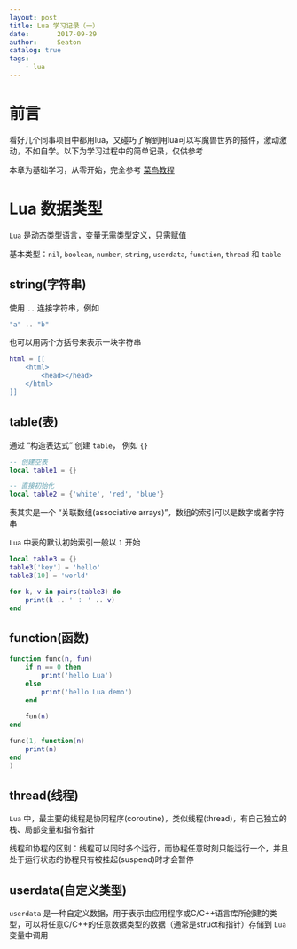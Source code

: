 ```yaml
---
layout: post
title: Lua 学习记录（一）
date:       2017-09-29
author:     Seaton
catalog: true
tags:
    - lua
---
```


# 前言

看好几个同事项目中都用lua，又碰巧了解到用lua可以写魔兽世界的插件，激动激动，不如自学。以下为学习过程中的简单记录，仅供参考

本章为基础学习，从零开始，完全参考 [菜鸟教程](http://www.runoob.com/lua/lua-tutorial.html)

# Lua 数据类型

`Lua` 是动态类型语言，变量无需类型定义，只需赋值

基本类型：`nil`, `boolean`, `number`, `string`, `userdata`, `function`, `thread` 和 `table`

## string(字符串)

使用 `..` 连接字符串，例如 

```lua
"a" .. "b"
```

也可以用两个方括号来表示一块字符串

```lua
html = [[
    <html>
        <head></head>
    </html>
]]
```

## table(表)

通过 “构造表达式” 创建 `table`， 例如 `{}`

```lua
-- 创建空表
local table1 = {}

-- 直接初始化
local table2 = {'white', 'red', 'blue'}
```

表其实是一个 “关联数组(associative arrays)”，数组的索引可以是数字或者字符串

`Lua` 中表的默认初始索引一般以 `1` 开始

```lua
local table3 = {}
table3['key'] = 'hello'
table3[10] = 'world'

for k, v in pairs(table3) do
    print(k .. ' ： ' .. v)
end
```

## function(函数)

```lua
function func(n, fun)
    if n == 0 then
        print('hello Lua')
    else
        print('hello Lua demo')
    end
    
    fun(n)
end

func(1, function(n)
    print(n)
end
)
```

## thread(线程)

`Lua` 中，最主要的线程是协同程序(coroutine)，类似线程(thread)，有自己独立的栈、局部变量和指令指针

线程和协程的区别：线程可以同时多个运行，而协程任意时刻只能运行一个，并且处于运行状态的协程只有被挂起(suspend)时才会暂停

## userdata(自定义类型)

`userdata` 是一种自定义数据，用于表示由应用程序或C/C++语言库所创建的类型，可以将任意C/C++的任意数据类型的数据（通常是struct和指针）存储到 `Lua` 变量中调用